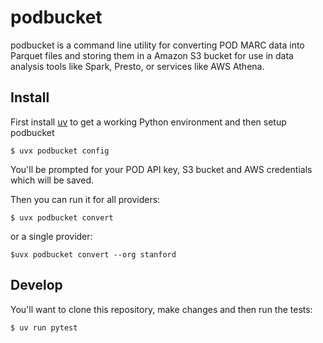 # podbucket

podbucket is a command line utility for converting POD MARC data into Parquet files and storing them in a Amazon S3 bucket for use in data analysis tools like Spark, Presto, or services like AWS Athena.

## Install

First install [uv] to get a working Python environment and then setup podbucket 

```
$ uvx podbucket config
```

You'll be prompted for your POD API key, S3 bucket and AWS credentials which will be saved.

Then you can run it for all providers:

```
$ uvx podbucket convert
```

or a single provider:

```
$uvx podbucket convert --org stanford
```

## Develop

You'll want to clone this repository, make changes and then run the tests:

```
$ uv run pytest
```

[POD]: https://pod.stanford.edu/
[uv]: https://docs.astral.sh/uv/
